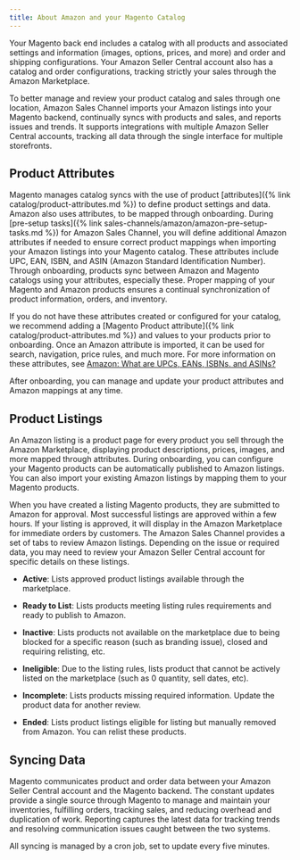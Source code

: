 ```yaml
---
title: About Amazon and your Magento Catalog
---
```


Your Magento back end includes a catalog with all products and associated settings and information (images, options, prices, and more) and order and shipping configurations. Your Amazon Seller Central account also has a catalog and order configurations, tracking strictly your sales through the Amazon Marketplace.

To better manage and review your product catalog and sales through one location, Amazon Sales Channel imports your Amazon listings into your Magento backend, continually syncs with products and sales, and reports issues and trends. It supports integrations with multiple Amazon Seller Central accounts, tracking all data through the single interface for multiple storefronts.

## Product Attributes

Magento manages catalog syncs with the use of product [attributes]({% link catalog/product-attributes.md %}) to define product settings and data. Amazon also uses attributes, to be mapped through onboarding. During [pre-setup tasks]({% link sales-channels/amazon/amazon-pre-setup-tasks.md %}) for Amazon Sales Channel, you will define additional Amazon attributes if needed to ensure correct product mappings when importing your Amazon listings into your Magento catalog. These attributes include UPC, EAN, ISBN, and ASIN (Amazon Standard Identification Number). Through onboarding, products sync between Amazon and Magento catalogs using your attributes, especially these. Proper mapping of your Magento and Amazon products ensures a continual synchronization of product information, orders, and inventory.

If you do not have these attributes created or configured for your catalog, we recommend adding a [Magento Product attribute]({% link catalog/product-attributes.md %}) and values to your products prior to onboarding. Once an Amazon attribute is imported, it can be used for search, navigation, price rules, and much more. For more information on these attributes, see [Amazon: What are UPCs, EANs, ISBNs. and ASINs?][1]

After onboarding, you can manage and update your product attributes and Amazon mappings at any time.

## Product Listings

An Amazon listing is a product page for every product you sell through the Amazon Marketplace, displaying product descriptions, prices, images, and more mapped through attributes. During onboarding, you can configure your Magento products can be automatically published to Amazon listings. You can also import your existing Amazon listings by mapping them to your Magento products.

When you have created a listing Magento products, they are submitted to Amazon for approval. Most successful listings are approved within a few hours. If your listing is approved, it will display in the Amazon Marketplace for immediate orders by customers. The Amazon Sales Channel provides a set of tabs to review Amazon listings. Depending on the issue or required data, you may need to review your Amazon Seller Central account for specific details on these listings.

- **Active**: Lists approved product listings available through the marketplace.

- **Ready to List**: Lists products meeting listing rules requirements and ready to publish to Amazon.

- **Inactive**: Lists products not available on the marketplace due to being blocked for a specific reason (such as branding issue), closed and requiring relisting, etc.

- **Ineligible**: Due to the listing rules, lists product that cannot be actively listed on the marketplace (such as 0 quantity, sell dates, etc).

- **Incomplete**: Lists products missing required information. Update the product data for another review.

- **Ended**: Lists product listings eligible for listing but manually removed from Amazon. You can relist these products.

## Syncing Data

Magento communicates product and order data between your Amazon Seller Central account and the Magento backend. The constant updates provide a single source through Magento to manage and maintain your inventories, fulfilling orders, tracking sales, and reducing overhead and duplication of work. Reporting captures the latest data for tracking trends and resolving communication issues caught between the two systems.

All syncing is managed by a cron job, set to update every five minutes.

[1]: https://www.amazon.com/gp/seller/asin-upc-isbn-info.html
